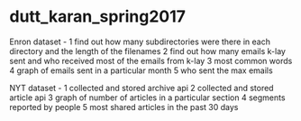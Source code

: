 # dutt_karan_spring2017

Enron dataset - 
1 find out how many subdirectories were there in each directory and the length of the filenames 
2 find out how many emails k-lay sent and who received most of the emails from k-lay
3 most common words 
4 graph of emails sent in a particular month
5 who sent the max emails

NYT dataset - 
1 collected and stored archive api 
2 collected and stored article api
3 graph of number of articles in a particular section
4 segments reported by people
5 most shared articles in the past 30 days
